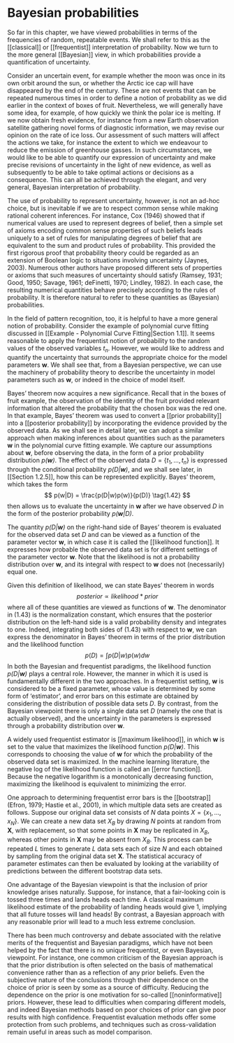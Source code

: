 # Bayesian probabilities
So far in this chapter, we have viewed probabilities in terms of the frequencies of random, repeatable events. We shall refer to this as the [[classical]] or [[frequentist]] interpretation of probability. Now we turn to the more general [[Bayesian]] view, in which probabilities provide a quantification of uncertainty.

Consider an uncertain event, for example whether the moon was once in its own orbit around the sun, or whether the Arctic ice cap will have disappeared by the end of the century. These are not events that can be repeated numerous times in order to define a notion of probability as we did earlier in the context of boxes of fruit. Nevertheless, we will generally have some idea, for example, of how quickly we think the polar ice is melting. If we now obtain fresh evidence, for instance from a new Earth observation satellite gathering novel forms of diagnostic information, we may revise our opinion on the rate of ice loss. Our assessment of such matters will affect the actions we take, for instance the extent to which we endeavour to reduce the emission of greenhouse gasses. In such circumstances, we would like to be able to quantify our expression of uncertainty and make precise revisions of uncertainty in the light of new evidence, as well as subsequently to be able to take optimal actions or decisions as a consequence. This can all be achieved through the elegant, and very general, Bayesian interpretation of probability.

The use of probability to represent uncertainty, however, is not an ad-hoc choice, but is inevitable if we are to respect common sense while making rational coherent inferences. For instance, Cox (1946) showed that if numerical values are used to represent degrees of belief, then a simple set of axioms encoding common sense properties of such beliefs leads uniquely to a set of rules for manipulating degrees of belief that are equivalent to the sum and product rules of probability. This provided the first rigorous proof that probability theory could be regarded as an extension of Boolean logic to situations involving uncertainty (Jaynes, 2003). Numerous other authors have proposed different sets of properties or axioms that such measures of uncertainty should satisfy (Ramsey, 1931; Good, 1950; Savage, 1961; deFinetti, 1970; Lindley, 1982). In each case, the resulting numerical quantities behave precisely according to the rules of probability. It is therefore natural to refer to these quantities as (Bayesian) probabilities.

In the field of pattern recognition, too, it is helpful to have a more general notion of probability. Consider the example of polynomial curve fitting discussed in [[Example - Polynomial Curve Fitting|Section 1.1]]. It seems reasonable to apply the frequentist notion of probability to the random values of the observed variables $t_n$. However, we would like to address and quantify the uncertainty that surrounds the appropriate choice for the model parameters **w**. We shall see that, from a Bayesian perspective, we can use the machinery of probability theory to describe the uncertainty in model parameters such as **w**, or indeed in the choice of model itself.

Bayes’ theorem now acquires a new significance. Recall that in the boxes of fruit example, the observation of the identity of the fruit provided relevant information
that altered the probability that the chosen box was the red one. In that example,
Bayes’ theorem was used to convert a [[prior probability]] into a [[posterior probability]] by incorporating the evidence provided by the observed data. As we shall see in detail later, we can adopt a similar approach when making inferences about quantities such as the parameters **w** in the polynomial curve fitting example. We capture our assumptions about **w**, before observing the data, in the form of a prior probability distribution *p(**w**)*. The effect of the observed data $D = \{t_1, ..., t_n\}$ is expressed through the conditional probability *p(D|**w**)*, and we shall see later, in [[Section 1.2.5]], how this can be represented explicitly. Bayes’ theorem, which takes the form
$$
p(w|D) = \frac{p(D|w)p(w)}{p(D)}
\tag{1.42}
$$
then allows us to evaluate the uncertainty in **w** after we have observed *D* in the form of the posterior probability *p(**w**|D)*.

The quantity *p(D|**w**)* on the right-hand side of Bayes’ theorem is evaluated for the observed data set *D* and can be viewed as a function of the parameter vector **w**, in which case it is called the [[likelihood function]]. It expresses how probable the observed data set is for different settings of the parameter vector **w**. Note that the likelihood is not a probability distribution over **w**, and its integral with respect to **w** does not (necessarily) equal one.

Given this definition of likelihood, we can state Bayes’ theorem in words
$$
posterior \propto likelihood * prior
\tag{1.44}
$$
where all of these quantities are viewed as functions of **w**. The denominator in (1.43) is the normalization constant, which ensures that the posterior distribution on the left-hand side is a valid probability density and integrates to one. Indeed, integrating both sides of (1.43) with respect to **w**, we can express the denominator in Bayes’ theorem in terms of the prior distribution and the likelihood function
$$
p(D) = \int p(D|w)p(w)dw
\tag{1.45}
$$
In both the Bayesian and frequentist paradigms, the likelihood function *p(D|**w**)* plays a central role. However, the manner in which it is used is fundamentally different in the two approaches. In a frequentist setting, **w** is considered to be a fixed parameter, whose value is determined by some form of ‘estimator’, and error bars on this estimate are obtained by considering the distribution of possible data sets *D*. By contrast, from the Bayesian viewpoint there is only a single data set *D* (namely the one that is actually observed), and the uncertainty in the parameters is expressed through a probability distribution over **w**.

A widely used frequentist estimator is [[maximum likelihood]], in which **w** is set to the value that maximizes the likelihood function *p(D|**w**)*. This corresponds to choosing the value of **w** for which the probability of the observed data set is maximized. In the machine learning literature, the negative log of the likelihood function is called an [[error function]]. Because the negative logarithm is a monotonically decreasing function, maximizing the likelihood is equivalent to minimizing the error.

One approach to determining frequentist error bars is the [[bootstrap]] (Efron, 1979; Hastie et al., 2001), in which multiple data sets are created as follows. Suppose our original data set consists of *N* data points $X = \{x_1, ..., x_N\}$. We can create a new data set $X_B$ by drawing *N* points at random from **X**, with replacement, so that some points in **X** may be replicated in $X_B$, whereas other points in **X** may be absent from $X_B$. This process can be repeated *L* times to generate *L* data sets each of size *N* and each obtained by sampling from the original data set **X**. The statistical accuracy of parameter estimates can then be evaluated by looking at the variability of predictions between the different bootstrap data sets.

One advantage of the Bayesian viewpoint is that the inclusion of prior knowledge arises naturally. Suppose, for instance, that a fair-looking coin is tossed three times and lands heads each time. A classical maximum likelihood estimate of the probability of landing heads would give 1, implying that all future tosses will land heads! By contrast, a Bayesian approach with any reasonable prior will lead to a much less extreme conclusion.

There has been much controversy and debate associated with the relative merits of the frequentist and Bayesian paradigms, which have not been helped by the fact that there is no unique frequentist, or even Bayesian, viewpoint. For instance,
one common criticism of the Bayesian approach is that the prior distribution is often selected on the basis of mathematical convenience rather than as a reflection of any prior beliefs. Even the subjective nature of the conclusions through their dependence on the choice of prior is seen by some as a source of difficulty. Reducing the dependence on the prior is one motivation for so-called [[noninformative]] priors. However, these lead to difficulties when comparing different models, and indeed Bayesian methods based on poor choices of prior can give poor results with high confidence. Frequentist evaluation methods offer some protection from such problems, and techniques such as cross-validation remain useful in areas such as model comparison.
